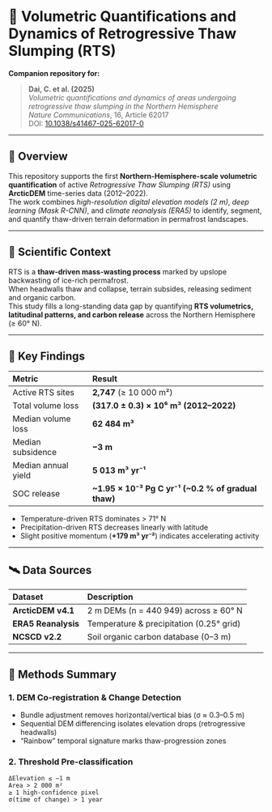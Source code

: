 # 🧊 Volumetric Quantifications and Dynamics of Retrogressive Thaw Slumping (RTS)

**Companion repository for:**  
> **Dai, C. et al. (2025)**  
> *Volumetric quantifications and dynamics of areas undergoing retrogressive thaw slumping in the Northern Hemisphere*  
> *Nature Communications*, 16, Article 62017  
> DOI: [10.1038/s41467-025-62017-0](https://www.nature.com/articles/s41467-025-62017-0)

---

## 🧭 Overview
This repository supports the first **Northern-Hemisphere-scale volumetric quantification** of active *Retrogressive Thaw Slumping (RTS)* using **ArcticDEM** time-series data (2012–2022).  
The work combines *high-resolution digital elevation models (2 m)*, *deep learning (Mask R-CNN)*, and *climate reanalysis (ERA5)* to identify, segment, and quantify thaw-driven terrain deformation in permafrost landscapes.

---

## 🔬 Scientific Context
RTS is a **thaw-driven mass-wasting process** marked by upslope backwasting of ice-rich permafrost.  
When headwalls thaw and collapse, terrain subsides, releasing sediment and organic carbon.  
This study fills a long-standing data gap by quantifying **RTS volumetrics, latitudinal patterns, and carbon release** across the Northern Hemisphere (≥ 60° N).

---

## 🧩 Key Findings

| Metric | Result |
|:--|:--|
| Active RTS sites | **2,747** (≥ 10 000 m²) |
| Total volume loss | **(317.0 ± 0.3) × 10⁶ m³ (2012–2022)** |
| Median volume loss | **62 484 m³** |
| Median subsidence | **−3 m** |
| Median annual yield | **5 013 m³ yr⁻¹** |
| SOC release | **~1.95 × 10⁻³ Pg C yr⁻¹ (~0.2 % of gradual thaw)** |

- Temperature-driven RTS dominates > 71° N  
- Precipitation-driven RTS decreases linearly with latitude  
- Slight positive momentum (**+179 m³ yr⁻²**) indicates accelerating activity  

---

## 🛰️ Data Sources

| Dataset | Description |
|:--|:--|
| **ArcticDEM v4.1** | 2 m DEMs (n = 440 949) across ≥ 60° N |
| **ERA5 Reanalysis** | Temperature & precipitation (0.25° grid) |
| **NCSCD v2.2** | Soil organic carbon database (0–3 m) |

---

## 🧠 Methods Summary

### 1. DEM Co-registration & Change Detection
- Bundle adjustment removes horizontal/vertical bias (σ ≈ 0.3–0.5 m)  
- Sequential DEM differencing isolates elevation drops (retrogressive headwalls)  
- “Rainbow” temporal signature marks thaw-progression zones  

### 2. Threshold Pre-classification
```text
ΔElevation ≤ −1 m  
Area > 2 000 m²  
≥ 1 high-confidence pixel  
σ(time of change) > 1 year
